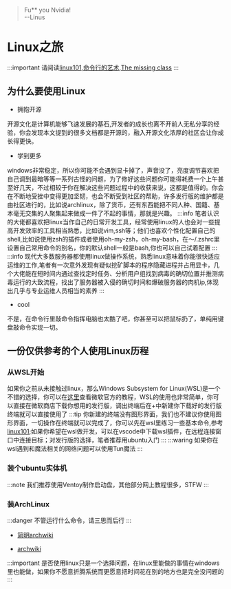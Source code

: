 > Fu** you Nvidia!          
--Linus
# Linux之旅
:::important
请阅读[linux101](https://101.ustclug.org/),[命令行的艺术](https://github.com/jlevy/the-art-of-command-line/blob/master/README-zh.md),[The missing class](https://missing-semester-cn.github.io/)
:::
## 为什么要使用Linux
* 拥抱开源

开源文化是计算机能够飞速发展的基石,开发者的成长也离不开前人无私分享的经验，你会发现本文提到的很多文档都是开源的，融入开源文化浓厚的社区会让你成长得更快。

* 学到更多

windows非常稳定，所以你可能不会遇到显卡掉了，声音没了，亮度调节喜欢把自己调到最暗等等一系列古怪的问题，为了修好这些问题你可能得耗费一个上午甚至好几天，不过相较于你在解决这些问题过程中的收获来说，这都是值得的。你会在不断地受挫中变得更加坚韧，也会不断受到社区的帮助，许多发行版的维护都是由社区进行的，比如说archlinux，除了货币，还有东西能把不同人种、国籍、基本毫无交集的人聚集起来做成一件了不起的事情，那就是兴趣。
:::info
笔者认识的大佬都喜欢把linux当作自己的日常开发工具，经常使用linux的人也会对一些提高开发效率的工具相当熟悉，比如说vim,ssh等；他们也喜欢个性化配置自己的shell,比如说使用zsh的插件或者使用oh-my-zsh，oh-my-bash，在～/.zshrc里设置自己常用命令的别名，你的默认shell一般是bash,你也可以自己试着配置
:::
:::info
现代大多数服务器都使用linux做操作系统，熟悉linux意味着你能很快适应运维的工作,笔者有一次意外发现有疑似挖矿脚本的程序隐藏进程并占用显卡，几个大佬能在短时间内通过查找定时任务、分析用户组找到病毒的确切位置并推测病毒运行的大致流程，找出了服务器被入侵的确切时间和爆破服务器的肉机ip,体现出几乎与专业运维人员相当的素养
:::
* cool

不是，在命令行里敲命令指挥电脑也太酷了吧，你甚至可以把鼠标扔了，单纯用键盘敲命令实现一切。

## 一份仅供参考的个人使用Linux历程

### 从WSL开始

如果你之前从未接触过linux，那么Windows Subsystem for Linux(WSL)是一个不错的选择，你可以在[这里](https://learn.microsoft.com/zh-cn/windows/wsl/install)查看微软官方的教程，WSL的使用也非常简单，你可以直接在微软商店下载你想用的发行版，调出终端后在+中新建你下载好的发行版终端就可以直接使用了
:::tip
你新建的终端没有图形界面，我们也不建议你使用图形界面，一切操作在终端就可以完成了，你可以先在wsl里练习一些基本命令,参考[linux101](https://101.ustclug.org/);如果你希望在wsl做开发，可以在vscode中下载wsl插件，在远程连接窗口中连接目标；对发行版的选择，笔者推荐用ubuntu入门
:::
:::waring
如果你在wsl遇到和魔法相关的网络问题可以使用Tun魔法
:::
### 装个ubuntu实体机

:::note
我们推荐使用Ventoy制作启动盘，其他部分网上教程很多，STFW
:::

### 装ArchLinux
:::danger
不管运行什么命令，请三思而后行
:::
* [简明archwiki](https://arch.icekylin.online/)

* [archwiki](https://wiki.archlinuxcn.org/wiki/)

:::important
是否使用linux只是一个选择问题，在linux里能做的事情在windows里也能做，如果你不愿意折腾系统而更愿意把时间花在别的地方也是完全没问题的
:::


